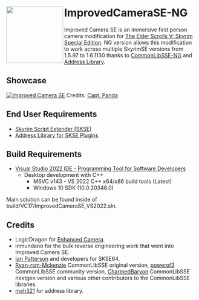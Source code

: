 # <img align="left" width="150" height="150" src="https://github.com/ArranzCNL/ImprovedCameraSE-NG-Dev/blob/main/assets/Artwork/ic_logo2.png"> ImprovedCameraSE-NG

Improved Camera SE is an immersive first person camera modification for [The Elder Scrolls V: Skyrim Special Edition](https://store.steampowered.com/app/489830/The_Elder_Scrolls_V_Skyrim_Special_Edition/).
NG version allows this modification to work across multiple SkyrimSE versions from 1.5.97 to 1.6.1130 thanks to [CommonLibSSE-NG](https://github.com/CharmedBaryon/CommonLibSSE-NG) and [Address Library](https://github.com/meh321/AddressLibraryDatabase).

## Showcase
[![Improved Camera SE](https://img.youtube.com/vi/SGQNoSJBfSk/maxresdefault.jpg)](https://www.youtube.com/watch?v=SGQNoSJBfSk "Improved Camera SE")
Credits: [Capt. Panda](https://www.youtube.com/@CaptPanda)

## End User Requirements
* [Skyrim Script Extender (SKSE)](https://skse.silverlock.org/)
* [Address Library for SKSE Plugins](https://www.nexusmods.com/skyrimspecialedition/mods/32444)

## Build Requirements
* [Visual Studio 2022 IDE - Programming Tool for Software Developers](https://visualstudio.microsoft.com/vs/)
  * Desktop development with C++
    * MSVC v143 - VS 2022 C++ x64/x86 build tools (Latest)
	* Windows 10 SDK (10.0.20348.0)

Main solution can be found inside of build/VC17/ImprovedCameraSE_VS2022.sln.

## Credits
* LogicDragon for [Enhanced Camera](https://www.nexusmods.com/skyrim/mods/57859/).
* inmundano for the bulk reverse engineering work that went into Improved Camera SE.
* [Ian Patterson](https://github.com/ianpatt/skse64) and developers for SKSE64.
* [Ryan-rsm-Mckenzie](https://github.com/Ryan-rsm-McKenzie/CommonLibSSE) CommonLibSSE original version, [powerof3](https://github.com/powerof3/CommonLibSSE) CommonLibSSE community version, [CharmedBaryon](https://github.com/CharmedBaryon/CommonLibSSE-NG) CommonLibSSE nextgen version and various other contributors to the CommonLibSSE libraries.
* [meh321](https://github.com/meh321) for address library.
